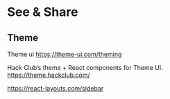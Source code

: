 # See & Share

## Theme

Theme ui https://theme-ui.com/theming

Hack Club’s theme + React components for Theme UI. https://theme.hackclub.com/

https://react-layouts.com/sidebar